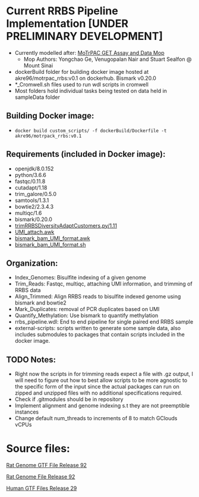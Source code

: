 # Current RRBS Pipeline Implementation [UNDER PRELIMINARY DEVELOPMENT]
  - Currently modelled after: [MoTrPAC GET Assay and Data Mop](https://docs.google.com/document/d/1xlFiax4MTSzNZS3SpG6i3Z3XwuGkMPgONV1QPTObjcA/edit)
    - Mop Authors: Yongchao Ge, Venugopalan Nair and Stuart Sealfon @ Mount Sinai
  - dockerBuild folder for building docker image hosted at akre96/motrpac_rrbs:v0.1 on dockerhub. Bismark v0.20.0 
  - *_Cromwell.sh files used to run wdl scripts in cromwell
  - Most folders hold individual tasks being tested on data held in sampleData folder

## Building Docker image:
  - `docker build custom_scripts/ -f dockerBuild/Dockerfile -t akre96/motrpack_rrbs:v0.1`

## Requirements (included in Docker image):
  - openjdk/8.0.152
  - python/3.6.6
  - fastqc/0.11.8
  - cutadapt/1.18
  - trim_galore/0.5.0
  - samtools/1.3.1
  - bowtie2/2.3.4.3
  - multiqc/1.6
  - bismark/0.20.0
  - [trimRRBSDiversityAdaptCustomers.py/1.11](https://github.com/nugentechnologies/NuMetRRBS/blob/master/trimRRBSdiversityAdaptCustomers.py)
  - [UMI_attach.awk](https://github.com/yongchao/motrpac_rnaseq/blob/master/bin/UMI_attach.awk)
  - [bismark_bam_UMI_format.awk](https://github.com/yongchao/motrpac_rrbs/blob/master/bin/bismark_bam_UMI_format.awk)
  - [bismark_bam_UMI_format.sh](https://github.com/yongchao/motrpac_rrbs/blob/master/bin/bismark_bam_UMI_format.sh)


## Organization:
  - Index_Genomes: Bisulfite indexing of a given genome
  - Trim_Reads: Fastqc, multiqc, attaching UMI information, and trimming of RRBS data
  - Align_Trimmed: Align RRBS reads to bisulfite indexed genome using bismark and bowtie2
  - Mark_Duplicates: removal of PCR duplicates based on UMI
  - Quantify_Methylation: Use bismark to quantify methylation
  - rrbs_pipeline.wdl: End to end pipeline for single paired end RRBS sample
  - external-scripts: scripts written to generate some sample data, also includes submodules to packages that contain scripts included in the docker image.


## TODO Notes:
  - Right now the scripts in for trimming reads expect a file with .gz output, I will need to figure out how to best allow scripts to be more agnostic to the specific form of the input since the actual packages can run on zipped and unzipped files with no additional specifications required.
  - Check if .gitmodules should be in repository
  - Implement alignment and genome indexing s.t they are not preemptible instances
  - Change default num_threads to increments of 8 to match GClouds vCPUs

# Source files:
[Rat Genome GTF File Release 92](http://ftp.ensembl.org/pub/release-92/gtf/rattus_norvegicus/Rattus_norvegicus.Rnor_6.0.92.gtf.gz)

[Rat Genome File Release 92](http://ftp.ensembl.org/pub/release-92/fasta/rattus_norvegicus/dna/Rattus_norvegicus.Rnor_6.0.dna.toplevel.fa.gz)

[Human GTF Files Release 29](https://www.gencodegenes.org/human/)
